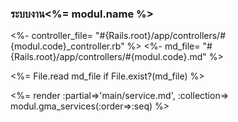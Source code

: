 
### ระบบงาน<%= modul.name %>

<%- controller_file= "#{Rails.root}/app/controllers/#{modul.code}_controller.rb" %>
<%- md_file= "#{Rails.root}/app/controllers/#{modul.code}.md" %>

<%= File.read md_file if File.exist?(md_file) %>

<%= render :partial=>'main/service.md', :collection=> modul.gma_services(:order=>:seq) %>
